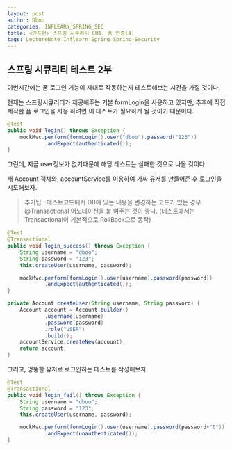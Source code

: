 ```yaml
---
layout: post
author: Dboo
categories: INFLEARN_SPRING_SEC
title: <인프런> 스프링 시큐리티 CH1. 폼 인증(4)
tags: LectureNote Inflearn Spring Spring-Security
---
```


## 스프링 시큐리티 테스트 2부

이번시간에는 폼 로그인 기능이 제대로 작동하는지 테스트해보는 시간을 가질 것이다.

현재는 스프링시큐리티가 제공해주는 기본 formLogin을 사용하고 있지만, 추후에 직접 제작한 폼 로그인을 사용
하려면 이 테스트가 필요하게 될 것이기 때문이다.

~~~java
@Test
public void login() throws Exception {
    mockMvc.perform(formLogin().user("dboo").password("123"))
            .andExpect(authenticated());
}
~~~

그런데, 지금 user정보가 없기때문에 해당 테스트는 실패한 것으로 나올 것이다.

새 Account 객체와, accountService를 이용하여 가짜 유저를 만들어준 후 로그인을 시도해보자.

> 추가팁 : 테스트코드에서 DB에 있는 내용을 변경하는 코드가 있는 경우 @Transactional 어노테이션을 붙
여주는 것이 좋다. (테스트에서는 Transactional이 기본적으로 RollBack으로 동작)

~~~java
@Test
@Transactional
public void login_success() throws Exception {
    String username = "dboo";
    String password = "123";
    this.createUser(username, password);

    mockMvc.perform(formLogin().user(username).password(password))
            .andExpect(authenticated());
}

private Account createUser(String username, String password) {
    Account account = Account.builder()
            .username(username)
            .password(password)
            .role("USER")
            .build();
    accountService.createNew(account);
    return account;
}
~~~

그리고, 엉뚱한 유저로 로그인하는 테스트를 작성해보자.

~~~java
@Test
@Transactional
public void login_fail() throws Exception {
    String username = "dboo";
    String password = "123";
    this.createUser(username, password);

    mockMvc.perform(formLogin().user(username).password(password+"0"))
            .andExpect(unauthenticated());
}
~~~
